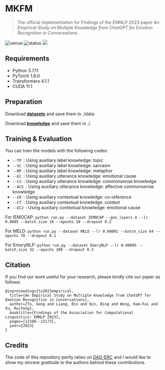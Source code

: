 # MKFM

> The official implementation for Findings of the EMNLP 2023 paper *An Empirical Study on Multiple Knowledge from ChatGPT for Emotion Recognition in Conversations*.

<img src="https://img.shields.io/badge/Venue-EMNLP--23-blue" alt="venue"/> <img src="https://img.shields.io/badge/Status-Accepted-success" alt="status"/> <img src="https://img.shields.io/badge/Issues-Welcome-red">

## Requirements
* Python 3.7.11
* PyTorch 1.8.0
* Transformers 4.1.1
* CUDA 11.1

## Preparation
Download [**datasets**](https://drive.google.com/file/d/1Xxgp-D2idEcds023iPilyCXYY4kF9tm8/view?usp=drive_link) and save them in ./data.

Download [**knowledge**](https://drive.google.com/file/d/1Xxgp-D2idEcds023iPilyCXYY4kF9tm8/view?usp=drive_link) and save them in ./.

## Training & Evaluation
You can train the models with the following codes:

* ```--TP ```: Using auxiliary label knowledge: topic
* ```--SC ```: Using auxiliary label knowledge: sarcasm
* ```--MP ```: Using auxiliary label knowledge: metaphor
* ```--EC ```: Using auxiliary utterance knowledge: emotional cause
* ```--CS ```: Using auxiliary utterance knowledge: commonsense knowledge
* ```--ACS ```: Using auxiliary utterance knowledge: affective commonsense knowledge
* ```--CR ```: Using auxiliary contextual knowledge: co-reference
* ```--CT ```: Using auxiliary contextual knowledge: context
* ```--EC2 ```: Using auxiliary contextual knowledge: emotional cause

For IEMOCAP: ```python run.py --dataset IEMOCAP --gnn_layers 4 --lr 0.0005 --batch_size 16 --epochs 30 --dropout 0.2 ```

For MELD: ```python run.py --dataset MELD --lr 0.00001 --batch_size 64 --epochs 70 --dropout 0.1 ```

For EmoryNLP: ```python run.py --dataset EmoryNLP --lr 0.00005 --batch_size 32 --epochs 100 --dropout 0.3 ```

## Citation
If you find our work useful for your research, please kindly cite our paper as follows:
```
@inproceedings{tu2023empirical,
  title={An Empirical Study on Multiple Knowledge from ChatGPT for Emotion Recognition in Conversations},
  author={Tu, Geng and Liang, Bin and Qin, Bing and Wong, Kam-Fai and Xu, Ruifeng},
  booktitle={Findings of the Association for Computational Linguistics: EMNLP 2023},
  pages={12160--12173},
  year={2023}
}
```

## Credits
The code of this repository partly relies on [DAG-ERC](https://github.com/shenwzh3/DAG-ERC) and I would like to show my sincere gratitude to the authors behind these contributions.

